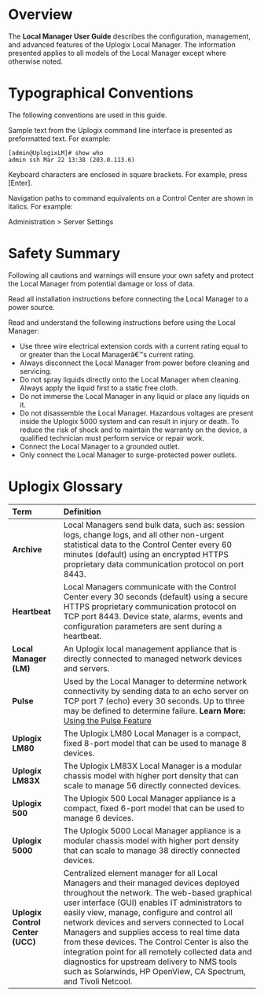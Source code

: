# Overview
The **Local Manager User Guide** describes the configuration, management, and advanced features of the Uplogix Local Manager. The information presented applies to all models of the Local Manager except where otherwise noted.

# Typographical Conventions

The following conventions are used in this guide.

Sample text from the Uplogix command line interface is presented as preformatted text. For example:

```
[admin@UplogixLM]# show who
admin ssh Mar 22 13:38 (203.0.113.6)
```

Keyboard characters are enclosed in square brackets. For example, press [Enter].

Navigation paths to command equivalents on a Control Center are shown in italics. For example:

<div class='ucc' />Administration > Server Settings</div>

# Safety Summary

Following all cautions and warnings will ensure your own safety and protect the Local Manager from potential damage or loss of data.

<div class='warning' />Read all installation instructions before connecting the Local Manager to a power source.</div>

Read and understand the following instructions before using the Local Manager:

* Use three wire electrical extension cords with a current rating equal to or greater than the Local Managerâ€™s current rating.
* Always disconnect the Local Manager from power before cleaning and servicing.
* Do not spray liquids directly onto the Local Manager when cleaning. Always apply the liquid first to a static free cloth.
* Do not immerse the Local Manager in any liquid or place any liquids on it.
* Do not disassemble the Local Manager. Hazardous voltages are present inside the Uplogix 5000 system and can result in injury or death. To reduce the risk of shock and to maintain the warranty on the device, a qualified technician must perform service or repair work.
* Connect the Local Manager to a grounded outlet. 
* Only connect the Local Manager to surge-protected power outlets.

# Uplogix Glossary

| Term | Definition |
| :--- | :--- |
| **Archive** | Local Managers send bulk data, such as: session logs, change logs, and all other non-urgent statistical data to the Control Center every 60 minutes (default) using an encrypted HTTPS proprietary data communication protocol on port 8443. |
| **Heartbeat** | Local Managers communicate with the Control Center every 30 seconds (default) using a secure HTTPS proprietary communication protocol on TCP port 8443. Device state, alarms, events and configuration parameters are sent during a heartbeat. |
| **Local Manager (LM)** | An Uplogix local management appliance that is directly connected to managed network devices and servers. |
| **Pulse** | Used by the Local Manager to determine network connectivity by sending data to an echo server on TCP port 7 (echo) every 30 seconds. Up to three may be defined to determine failure. **Learn More:** [Using the Pulse Feature](http://uplogix.com/docs/local-manager-user-guide/out-of-band-configuration/using-the-pulse-feature) |
| **Uplogix LM80** | The Uplogix LM80 Local Manager is a compact, fixed 8-port model that can be used to manage 8 devices. |
| **Uplogix LM83X**| The Uplogix LM83X Local Manager is a modular chassis model with higher port density that can scale to manage 56 directly connected devices. |
| **Uplogix 500** | The Uplogix 500 Local Manager appliance is a compact, fixed 6-port model that can be used to manage 6 devices. |
| **Uplogix 5000** | The Uplogix 5000 Local Manager appliance is a modular chassis model with higher port density that can scale to manage 38 directly connected devices. |
| **Uplogix Control Center (UCC)** | Centralized element manager for all Local Managers and their managed devices deployed throughout the network. The web-based graphical user interface (GUI) enables IT administrators to easily view, manage, configure and control all network devices and servers connected to Local Managers and supplies access to real time data from these devices. The Control Center is also the integration point for all remotely collected data and diagnostics for upstream delivery to NMS tools such as Solarwinds, HP OpenView, CA Spectrum, and Tivoli Netcool. |